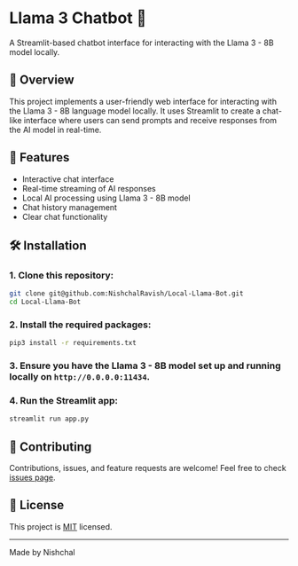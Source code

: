 # Llama 3 Chatbot 🦙

A Streamlit-based chatbot interface for interacting with the Llama 3 - 8B model locally.

## 🌟 Overview

This project implements a user-friendly web interface for interacting with the Llama 3 - 8B language model locally. It uses Streamlit to create a chat-like interface where users can send prompts and receive responses from the AI model in real-time. 

## 🚀 Features
- Interactive chat interface
- Real-time streaming of AI responses
- Local AI processing using Llama 3 - 8B model
- Chat history management
- Clear chat functionality

## 🛠 Installation

### 1. Clone this repository:

```bash
git clone git@github.com:NishchalRavish/Local-Llama-Bot.git
cd Local-Llama-Bot
```

### 2. Install the required packages:

```bash
pip3 install -r requirements.txt
```

### 3. Ensure you have the Llama 3 - 8B model set up and running locally on `http://0.0.0.0:11434`.

### 4. Run the Streamlit app:

```bash
streamlit run app.py
```

## 🤝 Contributing

Contributions, issues, and feature requests are welcome! Feel free to check [issues page](https://github.com/NishchalRavish/Local-Llama-Bot/issues).

## 📄 License

This project is [MIT](https://choosealicense.com/licenses/mit/) licensed.

---

Made by Nishchal